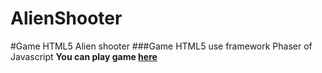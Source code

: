 # AlienShooter
#Game HTML5 Alien shooter
###Game HTML5 use framework Phaser of Javascript
**You can play game [here](https://truongvanhung.000webhostapp.com/)**

